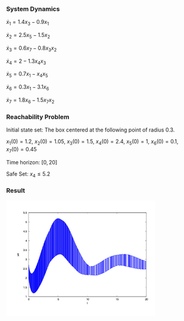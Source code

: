 ### System Dynamics

$\dot{x}_1 = 1.4 x_3 - 0.9 x_1$

$\dot{x}_2 = 2.5 x_5 - 1.5 x_2$

$\dot{x}_3 = 0.6 x_7 - 0.8 x_3 x_2$

$\dot{x}_4 = 2 - 1.3 x_4 x_3$

$\dot{x}_5 = 0.7 x_1 - x_4 x_5$

$\dot{x}_6 = 0.3 x_1 - 3.1 x_6$

$\dot{x}_7 = 1.8 x_6 - 1.5 x_7 x_2$



### Reachability Problem

Initial state set: The box centered at the following point of radius 0.3. 

$x_1(0) = 1.2$, $x_2(0) = 1.05$, $x_3(0) = 1.5$, $x_4(0) = 2.4$, $x_5(0) = 1$, $x_6(0) = 0.1$, $x_7(0) = 0.45$


Time horizon: $[0,20]$


Safe Set: $x_4\leq 5.2$



### Result

<img src='../../../images/benchmarks/laubloomis.png' width='400'>

